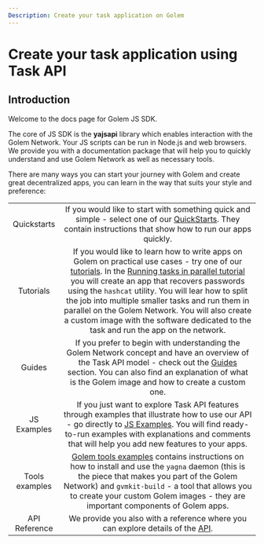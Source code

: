 ```yaml
---
Description: Create your task application on Golem
---
```


# Create your task application using Task API

## Introduction

Welcome to the docs page for Golem JS SDK. 

The core of JS SDK is the __yajsapi__ library which enables interaction with the Golem Network. Your JS scripts can be run in Node.js and web browsers. We provide you with a documentation package that will help you to quickly understand and use Golem Network as well as necessary tools.

There are many ways you can start your journey with Golem and create great decentralized apps, you can learn in the way that suits your style and preference:

|         |                                                                                                   |
|:-------:|:-------------------------------------------------------------------------------------------------:|
|Quickstarts | If you would like to start with something quick and simple - select one of our [QuickStarts](/docs/creators/javascript/quickstarts/index). They contain instructions that show how to run our apps quickly. |
|Tutorials |If you would like to learn how to write apps on Golem on practical use cases - try one of our [tutorials](/docs/creators/javascript/tutorials/index). In the [Running tasks in parallel tutorial](/docs/creators/javascript/tutorials/running-parallel-tasks) you will create an app that recovers passwords using the `hashcat` utility. You will lear how to split the job into multiple smaller tasks and run them in parallel on the Golem Network. You will also create a custom image with the software dedicated to the task and run the app on the network.|
| Guides | If you prefer to begin with understanding the Golem Network concept and have an overview of the Task API model - check out the [Guides](/docs/creators/javascript/guides/index) section. You can also find an explanation of what is the Golem image and how to create a custom one. |
| JS Examples | If you just want to explore Task API features through examples that illustrate how to use our API - go directly to [JS Examples](/docs/creators/javascript/examples/index). You will find ready-to-run examples with explanations and comments that will help you add new features to your apps. |
|Tools examples | [Golem tools examples](/docs/creators/javascript/examples/tools/index) contains instructions on how to install and use the `yagna` daemon (this is the piece that makes you part of the Golem Network) and `gvmkit-build` - a tool that allows you to create your custom Golem images - they are important components of Golem apps.|
| API Reference | We provide you also with a reference where you can explore details of the [API](/docs/creators/javascript/docs/index).|


